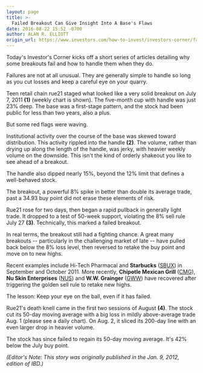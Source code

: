 ```yaml
---
layout: page
title: >-
  Failed Breakout Can Give Insight Into A Base's Flaws
date: 2016-08-22 15:52 -0700
author: ALAN R. ELLIOTT
origin_url: https://www.investors.com/how-to-invest/investors-corner/failed-breakout-can-give-insight-into-a-bases-flaws/
---
```


Today's Investor's Corner kicks off a short series of articles detailing why some breakouts fail and how to handle them when they do.

Failures are not at all unusual. They are generally simple to handle so long as you cut losses and keep a careful eye on your quarry.

Teen retail chain rue21 staged what looked like a very solid breakout on July 7, 2011 **(1)** (weekly chart is shown). The five-month cup with handle was just 23% deep. The base was a first-stage pattern, and the stock had been public for less than two years, also a plus.

But some red flags were waving.

Institutional activity over the course of the base was skewed toward distribution. This activity rippled into the handle **(2)**. The volume, rather than drying up along the length of the handle, was jerky, with heavier weekly volume on the downside. This isn't the kind of orderly shakeout you like to see ahead of a breakout.

The handle also dipped nearly 15%, beyond the 12% limit that defines a well-behaved stock.

The breakout, a powerful 8% spike in better than double its average trade, past a 34.93 buy point did not erase these elements of risk.

Rue21 rose for two days, then began a rapid pullback in generally light trade. It dropped to a test of 50-week support, violating the 8% sell rule July 27 **(3)**. Technically, this marked a failed breakout.

In real terms, the breakout still had a fighting chance. A great many breakouts -- particularly in the challenging market of late -- have pulled back below the 8% loss level, then reversed to retake the buy point and move on to new highs.

Recent examples include Hi-Tech Pharmacal and **Starbucks** ([SBUX](https://research.investors.com/quote.aspx?symbol=SBUX)) in September and October 2011. More recently, **Chipotle Mexican Grill** ([CMG](https://research.investors.com/quote.aspx?symbol=CMG)), **Nu Skin Enterprises** ([NUS](https://research.investors.com/quote.aspx?symbol=NUS)) and **W.W. Grainger** ([GWW](https://research.investors.com/quote.aspx?symbol=GWW)) have recovered after triggering the golden sell rule to retake new highs.

The lesson: Keep your eye on the ball, even if it has failed.

Rue21's death knell came in the first two sessions of August **(4)**. The stock cut its 50-day moving average with a big loss in mildly above-average trade Aug. 1 (please see a daily chart). On Aug. 2, it sliced its 200-day line with an even larger drop in heavier volume.

The stock has since failed to regain its 50-day moving average. It's 42% below the July buy point.

_(Editor's Note: This story was originally published in the Jan. 9, 2012, edition of IBD.)_
